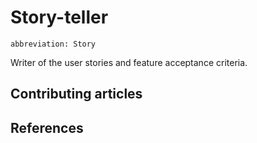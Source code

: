 # Story-teller
`abbreviation: Story`

Writer of the user stories and feature acceptance criteria.

## Contributing articles

## References
